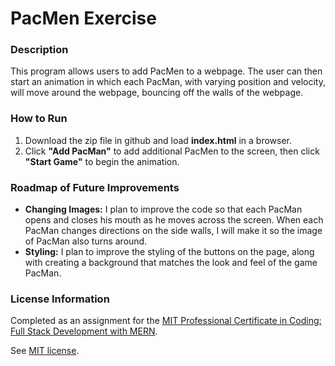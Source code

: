 # PacMen Exercise

### Description

This program allows users to add PacMen to a webpage. The user can then start an animation in which each PacMan, with varying position and velocity, will move around the webpage, bouncing off the walls of the webpage.

### How to Run

1. Download the zip file in github and load **index.html** in a browser.
2. Click **"Add PacMan"** to add additional PacMen to the screen, then click **"Start Game"** to begin the animation.

### Roadmap of Future Improvements

- **Changing Images:** I plan to improve the code so that each PacMan opens and closes his mouth as he moves across the screen. When each PacMan changes directions on the side walls, I will make it so the image of PacMan also turns around.
- **Styling:** I plan to improve the styling of the buttons on the page, along with creating a background that matches the look and feel of the game PacMan.

### License Information
Completed as an assignment for the [MIT Professional Certificate in Coding: Full Stack Development with MERN](https://executive-ed.xpro.mit.edu/professional-certificate-coding?utm_source=Google&utm_medium=c&utm_term=mit%20coding&utm_location=1027726&utm_campaign=B-365D_US_GG_SE_PCC_Brand&utm_content=MIT-Coding___School_Duration&gclid=Cj0KCQiAweaNBhDEARIsAJ5hwbe5iGViYiDsRYlBGKAHHLbH-GiiJ16dKOBbV7tvosiu9UTfbS7tAygaAkW1EALw_wcB).

See [MIT license](https://github.com/brandontanner/PacMen-Exercise/blob/main/LICENSE).
